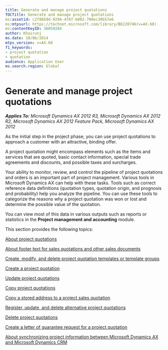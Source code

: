 ```yaml
---
title: Generate and manage project quotations
TOCTitle: Generate and manage project quotations
ms:assetid: c2f8669d-9294-4707-b002-709ec30b57e6
ms:mtpsurl: https://technet.microsoft.com/library/Bb220746(v=AX.60)
ms:contentKeyID: 36059284
author: Khairunj
ms.date: 10/06/2014
mtps_version: v=AX.60
f1_keywords:
- project quotation
- quotation
audience: Application User
ms.search.region: Global
---
```


# Generate and manage project quotations 


_**Applies To:** Microsoft Dynamics AX 2012 R3, Microsoft Dynamics AX 2012 R2, Microsoft Dynamics AX 2012 Feature Pack, Microsoft Dynamics AX 2012_

As the initial step in the project phase, you can use project quotations to approach a customer with an attractive, binding offer.

A project quotation might encompass elements such as the items and services that are quoted, basic contact information, special trade agreements and discounts, and possible taxes and surcharges.

Your ability to monitor, review, and control the pipeline of project quotations and orders is an important part of project management. Various tools in Microsoft Dynamics AX can help with these tasks. Tools such as correct reference data definitions (quotation types, quotation origin, and prognosis and probability) help you analyze the pipeline. You can use these tools to categorize the reasons why a project quotation was won or lost and determine the possible value of the quotation.

You can view most of this data in various outputs such as reports or statistics in the **Project management and accounting** module.

This section provides the following topics:

[About project quotations](about-project-quotations.md)

[About footer text for sales quotations and other sales documents](about-footer-text-for-sales-quotations-and-other-sales-documents.md)

[Create, modify, and delete project quotation templates or template groups](create-modify-and-delete-project-quotation-templates-or-template-groups.md)

[Create a project quotation](create-a-project-quotation.md)

[Update project quotations](update-project-quotations.md)

[Copy project quotations](copy-project-quotations.md)

[Copy a stored address to a project sales quotation](copy-a-stored-address-to-a-project-sales-quotation.md)

[Register, update, and delete alternative project quotations](register-update-and-delete-alternative-project-quotations.md)

[Delete project quotations](delete-project-quotations.md)

[Create a letter of guarantee request for a project quotation](create-a-letter-of-guarantee-request-for-a-project-quotation.md)

[About synchronizing project information between Microsoft Dynamics AX and Microsoft Dynamics CRM](about-synchronizing-project-information-between-microsoft-dynamics-ax-and-microsoft-dynamics-crm.md)

  


